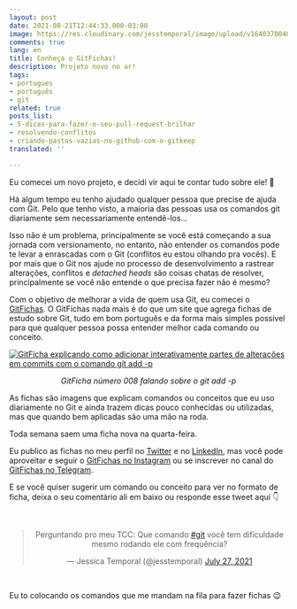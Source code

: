 ```yaml
---
layout: post
date: 2021-08-21T12:44:33.000-03:00
image: https://res.cloudinary.com/jesstemporal/image/upload/v1640370040/covers/variados_aanizj.png
comments: true
lang: en
title: Conheça o GitFichas!
description: Projeto novo no ar!
tags:
- portugues
- português
- git
related: true
posts_list:
- 5-dicas-para-fazer-o-seu-pull-request-brilhar
- resolvendo-conflitos
- criando-pastas-vazias-no-github-com-o-gitkeep
translated: ''

---
```

Eu comecei um novo projeto, e decidi vir aqui te contar tudo sobre ele! 👀

Há algum tempo eu tenho ajudado qualquer pessoa que precise de ajuda com Git. Pelo que tenho visto, a maioria das pessoas usa os comandos git diariamente sem necessariamente entendê-los…

Isso não é um problema, principalmente se você está começando a sua jornada com versionamento, no entanto, não entender os comandos pode te levar a enrascadas com o Git (conflitos eu estou olhando pra vocês). E por mais que o Git nos ajude no processo de desenvolvimento a rastrear alterações, conflitos e _detached heads_ são coisas chatas de resolver, principalmente se você não entende o que precisa fazer não é mesmo?

Com o objetivo de melhorar a vida de quem usa Git, eu comecei o [GitFichas](https://gitfichas.com/). O GitFichas nada mais é do que um site que agrega fichas de estudo sobre Git, tudo em bom português e da forma mais simples possível para que qualquer pessoa possa entender melhor cada comando ou conceito.

[![GitFicha explicando como adicionar interativamente partes de alterações em commits com o comando git add -p](https://gitfichas.com/assets/img/projects/008/thumbnail.jpg)](https://gitfichas.com/projects/008?utm_source=blog)

<center>
<i>GitFicha número 008 falando sobre o git add -p</i>
</center>

As fichas são imagens que explicam comandos ou conceitos que eu uso diariamente no Git e ainda trazem dicas pouco conhecidas ou utilizadas, mas que quando bem aplicadas são uma mão na roda.

Toda semana saem uma ficha nova na quarta-feira.

Eu publico as fichas no meu perfil no [Twitter](http://twitter.com/jesstemporal) e no [LinkedIn](https://www.linkedin.com/in/jessicatemporal/), mas você pode aproveitar e seguir o [GitFichas no Instagram](https://instagram.com/gitfichas) ou se inscrever no canal do [GitFichas no Telegram](https://t.me/gitfichas).

E se você quiser sugerir um comando ou conceito para ver no formato de ficha, deixa o seu comentário ali em baixo ou responde esse tweet aqui 👇

<center>
<br>
<blockquote class="twitter-tweet"><p lang="pt" dir="ltr">Perguntando pro meu TCC: Que comando <a href="https://twitter.com/hashtag/git?src=hash&ref_src=twsrc%5Etfw">#git</a> você tem dificuldade mesmo rodando ele com frequência?</p>— Jessica Temporal (@jesstemporal) <a href="https://twitter.com/jesstemporal/status/1419992266828091408?ref_src=twsrc%5Etfw">July 27, 2021</a></blockquote> <script async src="https://platform.twitter.com/widgets.js" charset="utf-8"></script>
</center><br>

Eu to colocando os comandos que me mandam na fila para fazer fichas 😉